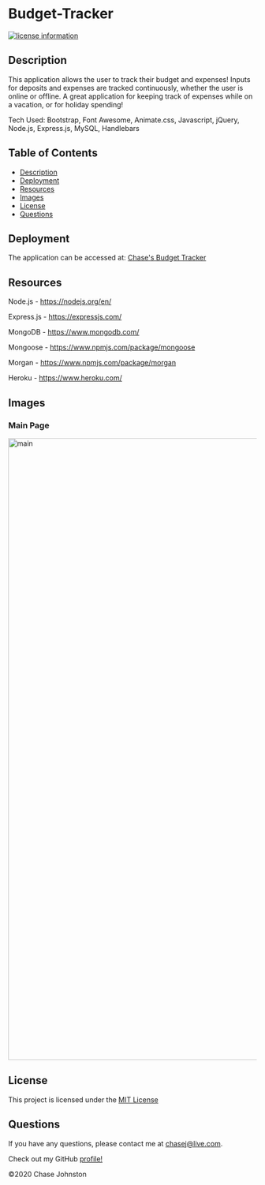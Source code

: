 # Budget-Tracker
[![license information](https://img.shields.io/badge/license-MIT-blue)](https://github.com/johnstoc13/Budget-Tracker/blob/master/LICENSE)

## Description

This application allows the user to track their budget and expenses! Inputs for deposits and expenses are tracked continuously, whether the user is online or offline. A great application for keeping track of expenses while on a vacation, or for holiday spending!

Tech Used: Bootstrap, Font Awesome, Animate.css, Javascript, jQuery, Node.js, Express.js, MySQL, Handlebars

## Table of Contents
- [Description](#description)
- [Deployment](#deployment)
- [Resources](#resources)
- [Images](#images)
- [License](#license)
- [Questions](#questions)

## Deployment

The application can be accessed at: [Chase's Budget Tracker](https://chases-budget-tracker.herokuapp.com/)

## Resources

Node.js - https://nodejs.org/en/

Express.js - https://expressjs.com/

MongoDB - https://www.mongodb.com/

Mongoose - https://www.npmjs.com/package/mongoose

Morgan - https://www.npmjs.com/package/morgan

Heroku - https://www.heroku.com/


## Images

### Main Page
<img width="1261" alt="main" src="https://user-images.githubusercontent.com/66090689/97014635-977ecc80-1518-11eb-9ff6-cc562d85472c.png">

## License

This project is licensed under the [MIT License](https://github.com/johnstoc13/Budget-Tracker/blob/master/LICENSE)

## Questions

If you have any questions, please contact me at [chasej@live.com](mailto:chasej@live.com).

Check out my GitHub [profile!](https://github.com/johnstoc13)

©2020 Chase Johnston
